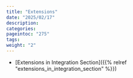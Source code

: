 ```yaml
---
title: "Extensions"
date: "2025/02/17"
description:
categories:
pageintoc: "275"
tags:
weight: "2"
---
```


<a id="extensions"></a>

<!--# Extensions -->

* [Extensions in Integration Section]({{% relref "extensions_in_integration_section" %}})
